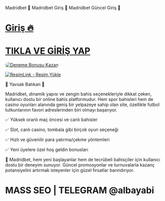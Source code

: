 Madridbet 💋 Madridbet Giriş 💋 Madridbet Güncel Giriş 💋

# <a href="https://heylink.me/denemeal/">Giriş 🔥</a>
# <a href="https://heylink.me/denemeal/">TIKLA VE GİRİŞ YAP</a>

<a href="https://heylink.me/denemeal/" title="Deneme Bonusu">
    <img src="https://i.ibb.co/5K7Ks6w/zzzz3.gif" alt="Deneme Bonusu Kazan" style="max-width:100%; height:auto; border-radius:8px;">
</a>

<a href="https://t.me/skorboost" title="ResimLink - Resim Yükle"><img src="https://r.resimlink.com/7YbSJ_GOM.jpg" title="ResimLink - Resim Yükle" alt="ResimLink - Resim Yükle"></a>

🎁 Yavsak Batıkan 🎁

Madridbet, dinamik yapısı ve zengin bahis seçenekleriyle dikkat çeken, kullanıcı dostu bir online bahis platformudur. Hem spor bahisleri hem de casino oyunları alanında geniş bir yelpazeye sahip olan site, özellikle futbol tutkunlarının favori adreslerinden biri olmayı başarıyor.

✅ Yüksek oranlı maç öncesi ve canlı bahisler

✅ Slot, canlı casino, tombala gibi birçok oyun seçeneği

✅ Hızlı ve güvenilir para yatırma/çekme yöntemleri

✅ Yeni üyelere özel hoş geldin bonusları


📲 Madridbet, hem yeni başlayanlar hem de tecrübeli bahisçiler için kullanıcı dostu bir deneyim sunuyor. Güncel promosyonlar ve turnuvalarla kazanç potansiyelini artırmak isteyenler için güzel fırsatlar barındırıyor.

# MASS SEO | TELEGRAM @albayabi
